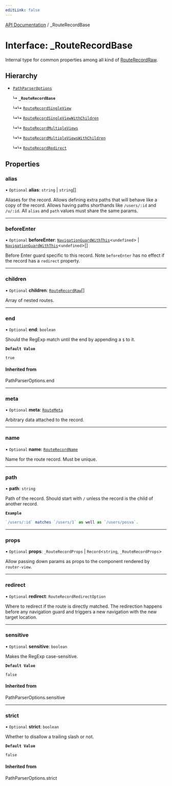 ```yaml
---
editLink: false
---
```


<!-- TODO: translation -->

[API Documentation](../index.md) / \_RouteRecordBase

# Interface: \_RouteRecordBase

Internal type for common properties among all kind of [RouteRecordRaw](../index.md#RouteRecordRaw).

## Hierarchy

- [`PathParserOptions`](../index.md#PathParserOptions)

  ↳ **`_RouteRecordBase`**

  ↳↳ [`RouteRecordSingleView`](RouteRecordSingleView.md)

  ↳↳ [`RouteRecordSingleViewWithChildren`](RouteRecordSingleViewWithChildren.md)

  ↳↳ [`RouteRecordMultipleViews`](RouteRecordMultipleViews.md)

  ↳↳ [`RouteRecordMultipleViewsWithChildren`](RouteRecordMultipleViewsWithChildren.md)

  ↳↳ [`RouteRecordRedirect`](RouteRecordRedirect.md)

## Properties

### alias

• `Optional` **alias**: `string` \| `string`[]

Aliases for the record. Allows defining extra paths that will behave like a
copy of the record. Allows having paths shorthands like `/users/:id` and
`/u/:id`. All `alias` and `path` values must share the same params.

___

### beforeEnter

• `Optional` **beforeEnter**: [`NavigationGuardWithThis`](NavigationGuardWithThis.md)\<`undefined`\> \| [`NavigationGuardWithThis`](NavigationGuardWithThis.md)\<`undefined`\>[]

Before Enter guard specific to this record. Note `beforeEnter` has no
effect if the record has a `redirect` property.

___

### children

• `Optional` **children**: [`RouteRecordRaw`](../index.md#RouteRecordRaw)[]

Array of nested routes.

___

### end

• `Optional` **end**: `boolean`

Should the RegExp match until the end by appending a `$` to it.

**`Default Value`**

`true`

#### Inherited from

PathParserOptions.end

___

### meta

• `Optional` **meta**: [`RouteMeta`](RouteMeta.md)

Arbitrary data attached to the record.

___

### name

• `Optional` **name**: [`RouteRecordName`](../index.md#RouteRecordName)

Name for the route record. Must be unique.

___

### path

• **path**: `string`

Path of the record. Should start with `/` unless the record is the child of
another record.

**`Example`**

```ts
`/users/:id` matches `/users/1` as well as `/users/posva`.
```

___

### props

• `Optional` **props**: `_RouteRecordProps` \| `Record`\<`string`, `_RouteRecordProps`\>

Allow passing down params as props to the component rendered by `router-view`.

___

### redirect

• `Optional` **redirect**: `RouteRecordRedirectOption`

Where to redirect if the route is directly matched. The redirection happens
before any navigation guard and triggers a new navigation with the new
target location.

___

### sensitive

• `Optional` **sensitive**: `boolean`

Makes the RegExp case-sensitive.

**`Default Value`**

`false`

#### Inherited from

PathParserOptions.sensitive

___

### strict

• `Optional` **strict**: `boolean`

Whether to disallow a trailing slash or not.

**`Default Value`**

`false`

#### Inherited from

PathParserOptions.strict
